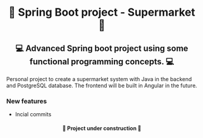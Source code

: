 <h1 align="center">🛒  Spring Boot project - Supermarket 🛒</h1>
<h2 align="center"> 💻 Advanced Spring boot project using some functional programming concepts. 💻</h2>

<p>Personal project to create a supermarket system with Java in the backend and PostgreSQL database. The frontend will be built in Angular in the future.</p>

### New features
* Incial commits

<h4 align="center"> 🚧 Project under construction 🚧</h4>
